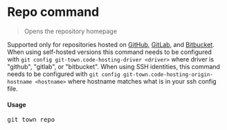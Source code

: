 <h1 textrun="command-heading">Repo command</h1>

<blockquote textrun="command-summary">
Opens the repository homepage
</blockquote>

<a textrun="command-description">

Supported only for repositories hosted on [GitHub](http://github.com/),
[GitLab](http://gitlab.com/), and [Bitbucket](https://bitbucket.org/). When
using self-hosted versions this command needs to be configured with
`git config git-town.code-hosting-driver <driver>` where driver is "github",
"gitlab", or "bitbucket". When using SSH identities, this command needs to be
configured with `git config git-town.code-hosting-origin-hostname <hostname>`
where hostname matches what is in your ssh config file. </a>

#### Usage

<pre textrun="command-usage">
git town repo
</pre>
